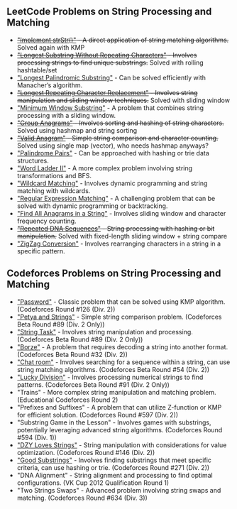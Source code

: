 ## LeetCode Problems on String Processing and Matching
- ~~["Implement strStr()"](https://leetcode.com/problems/find-the-index-of-the-first-occurrence-in-a-string/description/) - A direct application of string matching algorithms.~~ Solved again with KMP
- ~~["Longest Substring Without Repeating Characters"](https://leetcode.com/problems/longest-substring-without-repeating-characters/description/) - Involves processing strings to find unique substrings.~~ Solved with rolling hashtable/set
- ["Longest Palindromic Substring"](https://leetcode.com/problems/longest-palindromic-substring/description/) - Can be solved efficiently with Manacher’s algorithm.
- ~~["Longest Repeating Character Replacement"](https://leetcode.com/problems/longest-repeating-character-replacement/) - Involves string manipulation and sliding window techniques.~~ Solved with sliding window
- ["Minimum Window Substring"](https://leetcode.com/problems/minimum-window-substring) - A problem that combines string processing with a sliding window.
- ~~["Group Anagrams"](https://leetcode.com/problems/group-anagrams/) - Involves sorting and hashing of string characters.~~ Solved using hashmap and string sorting
- ~~["Valid Anagram"](https://leetcode.com/problems/valid-anagram/) - Simple string comparison and character counting.~~ Solved using single map (vector), who needs hashmap anyways?
- ["Palindrome Pairs"](https://leetcode.com/problems/palindrome-pairs/) - Can be approached with hashing or trie data structures.
- ["Word Ladder II"](https://leetcode.com/problems/word-ladder-ii/) - A more complex problem involving string transformations and BFS.
- ["Wildcard Matching"](https://leetcode.com/problems/wildcard-matching/) - Involves dynamic programming and string matching with wildcards.
- ["Regular Expression Matching"](https://leetcode.com/problems/regular-expression-matching/) - A challenging problem that can be solved with dynamic programming or backtracking.
- ["Find All Anagrams in a String"](https://leetcode.com/problems/find-all-anagrams-in-a-string/) - Involves sliding window and character frequency counting.
- ~~["Repeated DNA Sequences"](https://leetcode.com/problems/repeated-dna-sequences/description/) - String processing with hashing or bit manipulation.~~ Solved with fixed-length sliding window + string compare
- ["ZigZag Conversion"](https://leetcode.com/problems/zigzag-conversion/) - Involves rearranging characters in a string in a specific pattern.

## Codeforces Problems on String Processing and Matching
- ["Password"](https://codeforces.com/problemset/problem/126/B) - Classic problem that can be solved using KMP algorithm. (Codeforces Round #126 (Div. 2))
- ["Petya and Strings"](https://codeforces.com/problemset/problem/112/A) - Simple string comparison problem. (Codeforces Beta Round #89 (Div. 2 Only))
- ["String Task"](https://codeforces.com/problemset/problem/118/A) - Involves string manipulation and processing. (Codeforces Beta Round #89 (Div. 2 Only))
- ["Borze"](https://codeforces.com/problemset/problem/32/B) - A problem that requires decoding a string into another format. (Codeforces Beta Round #32 (Div. 2))
- ["Chat room"](https://codeforces.com/problemset/problem/58/A) - Involves searching for a sequence within a string, can use string matching algorithms. (Codeforces Beta Round #54 (Div. 2))
- ["Lucky Division"](https://codeforces.com/problemset/problem/122/A) - Involves processing numerical strings to find patterns. (Codeforces Beta Round #91 (Div. 2 Only))
- "Trains" - More complex string manipulation and matching problem. (Educational Codeforces Round 2)
- "Prefixes and Suffixes" - A problem that can utilize Z-function or KMP for efficient solution. (Codeforces Round #597 (Div. 2))
- "Substring Game in the Lesson" - Involves games with substrings, potentially leveraging advanced string algorithms. (Codeforces Round #594 (Div. 1))
- ["DZY Loves Strings"](https://codeforces.com/problemset/problem/447/B) - String manipulation with considerations for value optimization. (Codeforces Round #146 (Div. 2))
- ["Good Substrings"](https://codeforces.com/problemset/problem/271/D) - Involves finding substrings that meet specific criteria, can use hashing or trie. (Codeforces Round #271 (Div. 2))
- "DNA Alignment" - String alignment and processing to find optimal configurations. (VK Cup 2012 Qualification Round 1)
- "Two Strings Swaps" - Advanced problem involving string swaps and matching. (Codeforces Round #634 (Div. 3))
